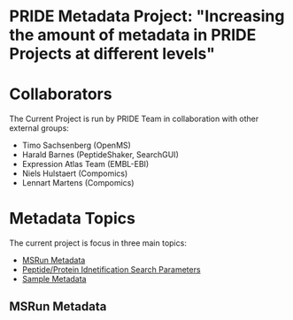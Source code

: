 PRIDE Metadata Project: "Increasing the amount of metadata in PRIDE Projects at different levels"
=================================================================================================

# Collaborators

The Current Project is run by PRIDE Team in collaboration with other external groups:

- Timo Sachsenberg (OpenMS)
- Harald Barnes (PeptideShaker, SearchGUI)
- Expression Atlas Team (EMBL-EBI)
- Niels Hulstaert (Compomics)
- Lennart Martens (Compomics)

# Metadata Topics

The current project is focus in three main topics:

 - [MSRun Metadata](technical-metadata/msrun-metadata)
 - [Peptide/Protein Idnetification Search Parameters](technical-metadata/search-metadata)
 - [Sample Metadata]()


## MSRun Metadata

